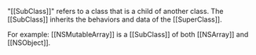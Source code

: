 

"[[SubClass]]" refers to a class that is a child of another class.  The [[SubClass]] inherits the behaviors and data of the [[SuperClass]].

For example: [[NSMutableArray]] is a [[SubClass]] of both [[NSArray]] and [[NSObject]].